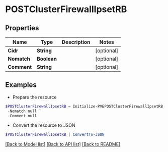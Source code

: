 # POSTClusterFirewallIpsetRB
## Properties

Name | Type | Description | Notes
------------ | ------------- | ------------- | -------------
**Cidr** | **String** |  | [optional] 
**Nomatch** | **Boolean** |  | [optional] 
**Comment** | **String** |  | [optional] 

## Examples

- Prepare the resource
```powershell
$POSTClusterFirewallIpsetRB = Initialize-PVEPOSTClusterFirewallIpsetRB  -Cidr null `
 -Nomatch null `
 -Comment null
```

- Convert the resource to JSON
```powershell
$POSTClusterFirewallIpsetRB | ConvertTo-JSON
```

[[Back to Model list]](../README.md#documentation-for-models) [[Back to API list]](../README.md#documentation-for-api-endpoints) [[Back to README]](../README.md)

